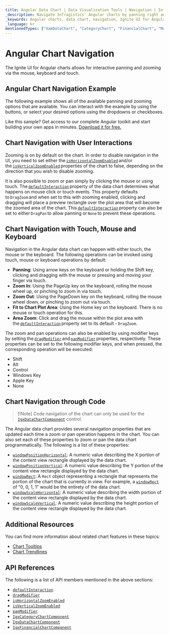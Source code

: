 ```yaml
---
title: Angular Data Chart | Data Visualization Tools | Navigation | Infragistics
_description: Navigate Infragistics' Angular charts by panning right and left and zooming horizontally and vertically using mouse or touch. Learn about Ignite UI for Angular graph navigation capabilities!
_keywords: Angular charts, data chart, navigation, Ignite UI for Angular, Infragistics
_language: kr
mentionedTypes: ["XamDataChart", "CategoryChart", "FinancialChart", "ModifierKeys"]
---
```


# Angular Chart Navigation

The Ignite UI for Angular charts allows for interactive panning and zooming via the mouse, keyboard and touch.

## Angular Chart Navigation Example

The following example shows all of the available panning and zooming options that are available. You can interact with the example by using the buttons, or select your desired options using the dropdowns or checkboxes.

<code-view style="height: 600px" alt="Angular Navigation Example"
           data-demos-base-url="{environment:dvDemosBaseUrl}"
                    iframe-src="{environment:dvDemosBaseUrl}/charts/data-chart/chart-navigation"
                                                 github-src="charts/data-chart/chart-navigation">
</code-view>


<div class="divider--half"></div>

Like this sample? Get access to our complete Angular toolkit and start building your own apps in minutes. <a href="{environment:infragisticsBaseUrl}/products/ignite-ui-angular/download">Download it for free.</a>

## Chart Navigation with User Interactions

Zooming is on by default on the chart. In order to disable navigation in the UI, you need to set either the [`isHorizontalZoomEnabled`]({environment:dvApiBaseUrl}/products/ignite-ui-angular/api/docs/typescript/latest/classes/igniteui_angular_charts.igxdatachartcomponent.html#isHorizontalZoomEnabled) and/or the [`isVerticalZoomEnabled`]({environment:dvApiBaseUrl}/products/ignite-ui-angular/api/docs/typescript/latest/classes/igniteui_angular_charts.igxdatachartcomponent.html#isVerticalZoomEnabled) properties of the chart to false, depending on the direction that you wish to disable zooming.

It is also possible to zoom or pan simply by clicking the mouse or using touch. The [`defaultInteraction`]({environment:dvApiBaseUrl}/products/ignite-ui-angular/api/docs/typescript/latest/classes/igniteui_angular_charts.igxseriesviewercomponent.html#defaultInteraction) property of the data chart determines what happens on mouse click or touch events. This property defaults to `DragZoom` and when set to this with zooming enabled, clicking and dragging will place a preview rectangle over the plot area that will become the zoomed area of the chart. This [`defaultInteraction`]({environment:dvApiBaseUrl}/products/ignite-ui-angular/api/docs/typescript/latest/classes/igniteui_angular_charts.igxseriesviewercomponent.html#defaultInteraction) property can also be set to either `DragPan` to allow panning or `None` to prevent these operations.

## Chart Navigation with Touch, Mouse and Keyboard

Navigation in the Angular data chart can happen with either touch, the mouse or the keyboard. The following operations can be invoked using touch, mouse or keyboard operations by default:

*   **Panning**: Using arrow keys on the keyboard or holding the Shift key, clicking and dragging with the mouse or pressing and moving your finger via touch.
*   **Zoom In**: Using the PageUp key on the keyboard, rolling the mouse wheel up, or pinching to zoom in via touch.
*   **Zoom Out**: Using the PageDown key on the keyboard, rolling the mouse wheel down, or pinching to zoom out via touch.
*   **Fit to Chart Plot Area**: Using the Home key on the keyboard. There is no mouse or touch operation for this.
*   **Area Zoom**: Click and drag the mouse within the plot area with the [`defaultInteraction`]({environment:dvApiBaseUrl}/products/ignite-ui-angular/api/docs/typescript/latest/classes/igniteui_angular_charts.igxseriesviewercomponent.html#defaultInteraction) property set to its default - `DragZoom`.

The zoom and pan operations can also be enabled by using modifier keys by setting the [`dragModifier`]({environment:dvApiBaseUrl}/products/ignite-ui-angular/api/docs/typescript/latest/classes/igniteui_angular_charts.igxseriesviewercomponent.html#dragModifier) and [`panModifier`]({environment:dvApiBaseUrl}/products/ignite-ui-angular/api/docs/typescript/latest/classes/igniteui_angular_charts.igxseriesviewercomponent.html#panModifier) properties, respectively. These properties can be set to the following modifier keys, and when pressed, the corresponding operation will be executed:

*   Shift
*   Alt
*   Control
*   Windows Key
*   Apple Key
*   None

## Chart Navigation through Code

> \[!Note]
> Code navigation of the chart can only be used for the [`IgxDataChartComponent`]({environment:dvApiBaseUrl}/products/ignite-ui-angular/api/docs/typescript/latest/classes/igniteui_angular_charts.igxdatachartcomponent.html) control.

The Angular data chart provides several navigation properties that are updated each time a zoom or pan operation happens in the chart. You can also set each of these properties to zoom or pan the data chart programmatically. The following is a list of these properties:

*   [`windowPositionHorizontal`]({environment:dvApiBaseUrl}/products/ignite-ui-angular/api/docs/typescript/latest/classes/igniteui_angular_charts.igxseriesviewercomponent.html#windowPositionHorizontal): A numeric value describing the X portion of the content view rectangle displayed by the data chart.
*   [`windowPositionVertical`]({environment:dvApiBaseUrl}/products/ignite-ui-angular/api/docs/typescript/latest/classes/igniteui_angular_charts.igxseriesviewercomponent.html#windowPositionVertical): A numeric value describing the Y portion of the content view rectangle displayed by the data chart.
*   [`windowRect`]({environment:dvApiBaseUrl}/products/ignite-ui-angular/api/docs/typescript/latest/classes/igniteui_angular_charts.igxseriesviewercomponent.html#windowRect): A `Rect` object representing a rectangle that represents the portion of the chart that is currently in view. For example, a [`windowRect`]({environment:dvApiBaseUrl}/products/ignite-ui-angular/api/docs/typescript/latest/classes/igniteui_angular_charts.igxseriesviewercomponent.html#windowRect) of "0, 0, 1, 1" would be the entirety of the data chart.
*   [`windowScaleHorizontal`]({environment:dvApiBaseUrl}/products/ignite-ui-angular/api/docs/typescript/latest/classes/igniteui_angular_charts.igxdatachartcomponent.html#windowScaleHorizontal): A numeric value describing the width portion of the content view rectangle displayed by the data chart.
*   [`windowScaleVertical`]({environment:dvApiBaseUrl}/products/ignite-ui-angular/api/docs/typescript/latest/classes/igniteui_angular_charts.igxdatachartcomponent.html#windowScaleVertical): A numeric value describing the height portion of the content view rectangle displayed by the data chart.

## Additional Resources

You can find more information about related chart features in these topics:

*   [Chart Tooltips](chart-tooltips.md)
*   [Chart Trendlines](chart-trendlines.md)

## API References

The following is a list of API members mentioned in the above sections:

*   [`defaultInteraction`]({environment:dvApiBaseUrl}/products/ignite-ui-angular/api/docs/typescript/latest/classes/igniteui_angular_charts.igxseriesviewercomponent.html#defaultInteraction)
*   [`dragModifier`]({environment:dvApiBaseUrl}/products/ignite-ui-angular/api/docs/typescript/latest/classes/igniteui_angular_charts.igxseriesviewercomponent.html#dragModifier)
*   [`isHorizontalZoomEnabled`]({environment:dvApiBaseUrl}/products/ignite-ui-angular/api/docs/typescript/latest/classes/igniteui_angular_charts.igxdatachartcomponent.html#isHorizontalZoomEnabled)
*   [`isVerticalZoomEnabled`]({environment:dvApiBaseUrl}/products/ignite-ui-angular/api/docs/typescript/latest/classes/igniteui_angular_charts.igxdatachartcomponent.html#isVerticalZoomEnabled)
*   [`panModifier`]({environment:dvApiBaseUrl}/products/ignite-ui-angular/api/docs/typescript/latest/classes/igniteui_angular_charts.igxseriesviewercomponent.html#panModifier)
*   [`IgxCategoryChartComponent`]({environment:dvApiBaseUrl}/products/ignite-ui-angular/api/docs/typescript/latest/classes/igniteui_angular_charts.igxcategorychartcomponent.html)
*   [`IgxDataChartComponent`]({environment:dvApiBaseUrl}/products/ignite-ui-angular/api/docs/typescript/latest/classes/igniteui_angular_charts.igxdatachartcomponent.html)
*   [`IgxFinancialChartComponent`]({environment:dvApiBaseUrl}/products/ignite-ui-angular/api/docs/typescript/latest/classes/igniteui_angular_charts.igxfinancialchartcomponent.html)
